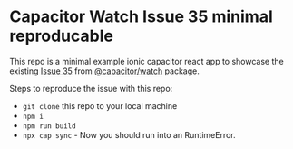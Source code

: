 # Capacitor Watch Issue 35 minimal reproducable
This repo is a minimal example ionic capacitor react app to showcase the existing [Issue 35](https://github.com/ionic-team/CapacitorWatch/issues/35)
from [@capacitor/watch](https://github.com/ionic-team/CapacitorWatch) package.

Steps to reproduce the issue with this repo:
* `git clone` this repo to your local machine
* `npm i`
* `npm run build`
* `npx cap sync` - Now you should run into an RuntimeError.
